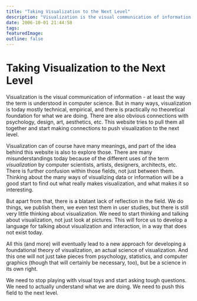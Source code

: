 ```yaml
---
title: "Taking Visualization to the Next Level"
description: "Visualization is the visual communication of information - at least the way the term is understood in computer science. But in many ways, visualization is today mostly technical, empirical, and there is practically no theoretical foundation for what we are doing. There are also obvious connections with psychology, design, art, aesthetics, etc. This website tries to pull them all together and start making connections to push visualization to the next level."
date: 2006-10-01 21:44:58
tags: 
featuredImage: 
outline: false
---
```


# Taking Visualization to the Next Level

Visualization is the visual communication of information - at least the way the term is understood in computer science. But in many ways, visualization is today mostly technical, empirical, and there is practically no theoretical foundation for what we are doing. There are also obvious connections with psychology, design, art, aesthetics, etc. This website tries to pull them all together and start making connections to push visualization to the next level.

Visualization can of course have many meanings, and part of the idea behind this website is also to explore those. There are many misunderstandings today because of the different uses of the term <em>visualization</em> by computer scientists, artists, designers, architects, etc. There is further confusion within those fields, not just between them. Thinking about the many ways of visualizing data or information will be a good start to find out what really makes visualization, and what makes it so interesting.

But apart from that, there is a blatant lack of reflection in the field. We do things, we publish them, we even test them in user studies, but there is still very little thinking about visualization. We need to start thinking and talking about visualization, not just look at pictures. This will force us to develop a language for talking about visualization and interaction, in a way that does not exist today.

All this (and more) will eventually lead to a new approach for developing a foundational theory of visualization, an actual science of visualization. And this one will not just take pieces from psychology, statistics, and computer graphics (though that will certainly be necessary, too), but be a science in its own right.

We need to stop playing with visual toys and start asking tough questions. We need to actually understand what we are doing. We need to push this field to the next level.


<PostedBy />


